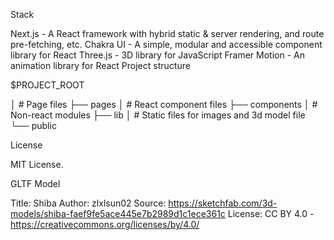 Stack

Next.js - A React framework with hybrid static & server rendering, and route pre-fetching, etc.
Chakra UI - A simple, modular and accessible component library for React
Three.js - 3D library for JavaScript
Framer Motion - An animation library for React
Project structure

$PROJECT_ROOT

│ # Page files
├── pages
│ # React component files
├── components
│ # Non-react modules
├── lib
│ # Static files for images and 3d model file
└── public

License

MIT License.

GLTF Model

Title: Shiba
Author: zlxlsun02
Source: https://sketchfab.com/3d-models/shiba-faef9fe5ace445e7b2989d1c1ece361c
License: CC BY 4.0 - https://creativecommons.org/licenses/by/4.0/
